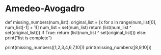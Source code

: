 # Amedeo-Avogadro
def missing_numbers(num_list):
      original_list = [x for x in range(num_list[0], num_list[-1] + 1)]
      num_list = set(num_list)
      return (list(num_list ^ set(original_list)))
      if True:
      	  return (list(num_list ^ set(original_list)))
      else:
      	print("list is complete")

print(missing_numbers([1,2,3,4,6,7,10]))
print(missing_numbers([8,9,10]))
